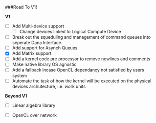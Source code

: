 ###Road To V1!

**V1** <br>
- [ ] Add Multi-device support <br>
    - [ ] Change devices linked to Logical Compute Device <br>
- [ ] Break out the squeduling and management of command queues into seperate Dana Interface. <br>
- [ ] Add support for Asynch Queues <br>
- [x] Add Matrix support <br>
- [ ] Add a kernel code pre processor to remove newlines and comments <br>
- [ ] Make native library OS agnostic <br>
- [ ] Add a fallback incase OpenCL dependancy not satisfied by users system <br>
- [ ] Automate the task of how the kernel will be executed on the physical devices archutecture, i.e. work units <br>

**Beyond V1** <br>
- [ ] Linear algebra library <br>
- [ ] OpenCL over network <br>

